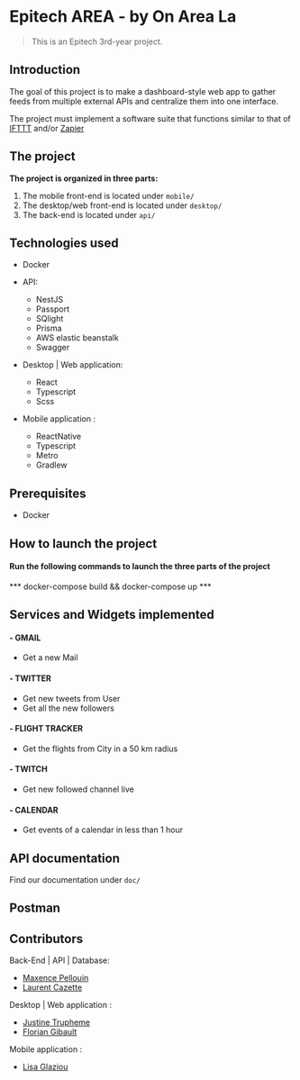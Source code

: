 # Epitech AREA - by On Area La
> This is an Epitech 3rd-year project.

## Introduction
The goal of this project is to make a dashboard-style web app to gather feeds from multiple external APIs and centralize them into one interface.

The project must implement a software suite that functions similar to that of [IFTTT](https://ifttt.com/) and/or [Zapier](https://zapier.com/)

## The project
<strong>The project is organized in three parts:</strong>
1. The mobile front-end is located under `mobile/`
2. The desktop/web front-end is located under `desktop/`
3. The back-end is located under `api/`

## Technologies used
- Docker

- API:
  - NestJS
  - Passport
  - SQlight
  - Prisma
  - AWS elastic beanstalk
  - Swagger
 
- Desktop | Web application:
  - React
  - Typescript
  - Scss

- Mobile application :
  - ReactNative
  - Typescript
  - Metro
  - Gradlew 

## Prerequisites
- Docker

## How to launch the project
#### Run the following commands to launch the three parts of the project
*** docker-compose build && docker-compose up ***

## Services and Widgets implemented
#### - GMAIL
  - Get a new Mail

#### - TWITTER
  - Get new tweets from User
  - Get all the new followers

#### - FLIGHT TRACKER
  - Get the flights from City in a 50 km radius

#### - TWITCH
  - Get new followed channel live

#### - CALENDAR
  - Get events of a calendar in less than 1 hour

## API documentation
Find our documentation under `doc/`

## Postman

## Contributors
Back-End | API | Database:
- [Maxence Pellouin](https://github.com/mpellouin)
- [Laurent Cazette](https://github.com/Laurent-cazette)

Desktop | Web application :
- [Justine Trupheme](https://github.com/Flackho)
- [Florian Gibault](https://github.com/Fgib)

Mobile application :
- [Lisa Glaziou](https://github.com/LisaGHeclys)
